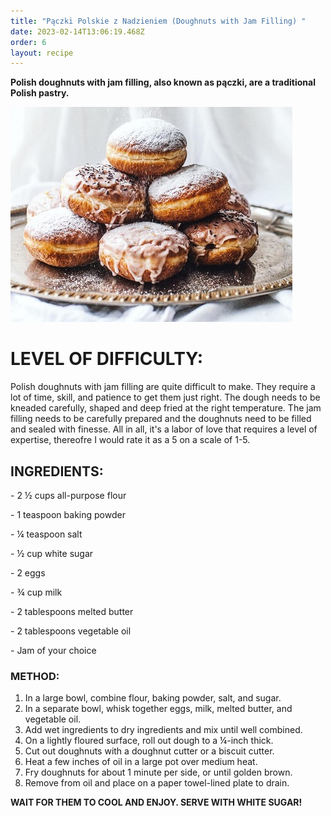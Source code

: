 ```yaml
---
title: "Pączki Polskie z Nadzieniem (Doughnuts with Jam Filling) "
date: 2023-02-14T13:06:19.468Z
order: 6
layout: recipe
---
```

**Polish doughnuts with jam filling, also known as pączki, are a traditional Polish pastry.** 

![](../uploads/rghnre.jpg "Pączki Polskie z Nadzieniem")

# **LEVEL OF DIFFICULTY:**

Polish doughnuts with jam filling are quite difficult to make. They require a lot of time, skill, and patience to get them just right. The dough needs to be kneaded carefully, shaped and deep fried at the right temperature. The jam filling needs to be carefully prepared and the doughnuts need to be filled and sealed with finesse. All in all, it's a labor of love that requires a level of expertise, thereofre I would rate it as a 5 on a scale of 1-5.

## **INGREDIENTS:**

\- 2 ½ cups all-purpose flour 

\- 1 teaspoon baking powder 

\- ¼ teaspoon salt

\- ½ cup white sugar 

\- 2 eggs 

\- ¾ cup milk 

\- 2 tablespoons melted butter 

\- 2 tablespoons vegetable oil 

\- Jam of your choice 

### **METHOD:**

1. In a large bowl, combine flour, baking powder, salt, and sugar. 
2. In a separate bowl, whisk together eggs, milk, melted butter, and vegetable oil. 
3. Add wet ingredients to dry ingredients and mix until well combined. 
4. On a lightly floured surface, roll out dough to a ¼-inch thick. 
5. Cut out doughnuts with a doughnut cutter or a biscuit cutter. 
6. Heat a few inches of oil in a large pot over medium heat. 
7. Fry doughnuts for about 1 minute per side, or until golden brown. 
8. Remove from oil and place on a paper towel-lined plate to drain.

**WAIT FOR THEM TO COOL AND ENJOY. SERVE WITH WHITE SUGAR!**